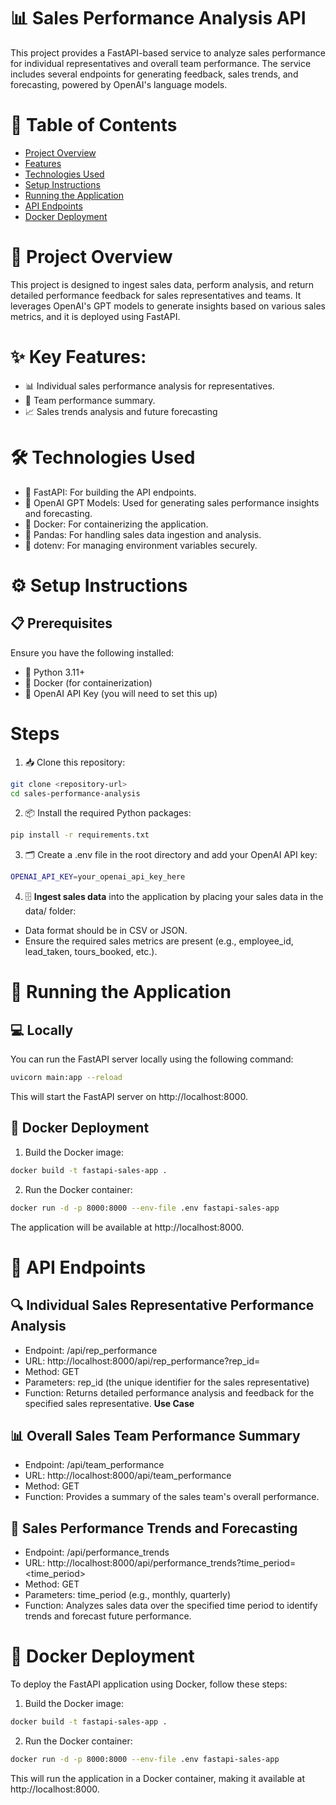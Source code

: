 # 📊 Sales Performance Analysis API
This project provides a FastAPI-based service to analyze sales performance for individual representatives and overall team performance. The service includes several endpoints for generating feedback, sales trends, and forecasting, powered by OpenAI's language models.
# 📑 Table of Contents
- [Project Overview](https://github.com/alizaman855/Sales-Performance-Analysis-Using-GPT4/tree/main?tab=readme-ov-file#-project-overview)
- [Features](https://github.com/alizaman855/Sales-Performance-Analysis-Using-GPT4/tree/main?tab=readme-ov-file#-key-features)
- [Technologies Used](https://github.com/alizaman855/Sales-Performance-Analysis-Using-GPT4/tree/main?tab=readme-ov-file#%EF%B8%8F-technologies-used)
- [Setup Instructions](https://github.com/alizaman855/Sales-Performance-Analysis-Using-GPT4/tree/main?tab=readme-ov-file#%EF%B8%8F-setup-instructions)
- [Running the Application](https://github.com/alizaman855/Sales-Performance-Analysis-Using-GPT4/tree/main?tab=readme-ov-file#-running-the-application)
- [API Endpoints](https://github.com/alizaman855/Sales-Performance-Analysis-Using-GPT4/tree/main?tab=readme-ov-file#-api-endpoints)
- [Docker Deployment](https://github.com/alizaman855/Sales-Performance-Analysis-Using-GPT4/tree/main?tab=readme-ov-file#-docker-deployment-1)



# 📖 Project Overview

This project is designed to ingest sales data, perform analysis, and return detailed performance feedback for sales representatives and teams. It leverages OpenAI's GPT models to generate insights based on various sales metrics, and it is deployed using FastAPI.
# ✨ Key Features:
- 📊 Individual sales performance analysis for representatives.
- 👥 Team performance summary.
- 📈 Sales trends analysis and future forecasting

# 🛠️ Technologies Used
- 🚀 FastAPI: For building the API endpoints.
- 🤖 OpenAI GPT Models: Used for generating sales performance insights and forecasting.
- 🐳 Docker: For containerizing the application.
- 🐼 Pandas: For handling sales data ingestion and analysis.
- 🔐 dotenv: For managing environment variables securely.
# ⚙️ Setup Instructions
## 📋 Prerequisites
Ensure you have the following installed:

- 🐍 Python 3.11+
- 🐳 Docker (for containerization)
- 🔑 OpenAI API Key (you will need to set this up)

# Steps



1. 📥 Clone this repository:
```bash
git clone <repository-url>
cd sales-performance-analysis
```
2. 📦 Install the required Python packages:
```bash
pip install -r requirements.txt
```
3. 🗂️ Create a .env file in the root directory and add your OpenAI API key:

```bash
OPENAI_API_KEY=your_openai_api_key_here
```
4. 🗄️ **Ingest sales data** into the application by placing your sales data in the data/ folder:

- Data format should be in CSV or JSON.
- Ensure the required sales metrics are present (e.g., employee_id, lead_taken, tours_booked, etc.).

# 🚀 Running the Application
## 💻 Locally
You can run the FastAPI server locally using the following command:

```bash
uvicorn main:app --reload
```
This will start the FastAPI server on http://localhost:8000.

## 🐳 Docker Deployment
1. Build the Docker image:
```bash
docker build -t fastapi-sales-app .
```
2. Run the Docker container:
```bash
docker run -d -p 8000:8000 --env-file .env fastapi-sales-app
```
The application will be available at http://localhost:8000.

# 📡 API Endpoints
## 🔍 Individual Sales Representative Performance Analysis

- Endpoint: /api/rep_performance
- URL: http://localhost:8000/api/rep_performance?rep_id=<id>
- Method: GET
- Parameters: rep_id (the unique identifier for the sales representative)
- Function: Returns detailed performance analysis and feedback for the specified sales representative.
**Use Case**

## 📊 Overall Sales Team Performance Summary

- Endpoint: /api/team_performance
- URL: http://localhost:8000/api/team_performance
- Method: GET
- Function: Provides a summary of the sales team's overall performance.
## 📅 Sales Performance Trends and Forecasting

- Endpoint: /api/performance_trends
- URL: http://localhost:8000/api/performance_trends?time_period=<time_period>
- Method: GET
- Parameters: time_period (e.g., monthly, quarterly)
- Function: Analyzes sales data over the specified time period to identify trends and forecast future performance.


# 🐳 Docker Deployment
To deploy the FastAPI application using Docker, follow these steps:

1. Build the Docker image:
```bash
docker build -t fastapi-sales-app .
```
2. Run the Docker container:
```bash
docker run -d -p 8000:8000 --env-file .env fastapi-sales-app
```
This will run the application in a Docker container, making it available at http://localhost:8000.